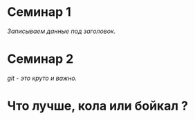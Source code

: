 # Семинар 1
*Записываем данные под заголовок.*
# Семинар 2
*git - это круто и важно.*
# Что лучше, кола или бойкал ?



